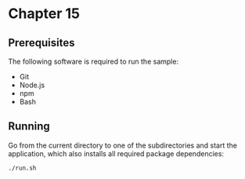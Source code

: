 # Chapter 15

## Prerequisites

The following software is required to run the sample:

- Git
- Node.js
- npm
- Bash

## Running

Go from the current directory to one of the subdirectories and start the application, which also installs all required package dependencies:

```sh
./run.sh
```
